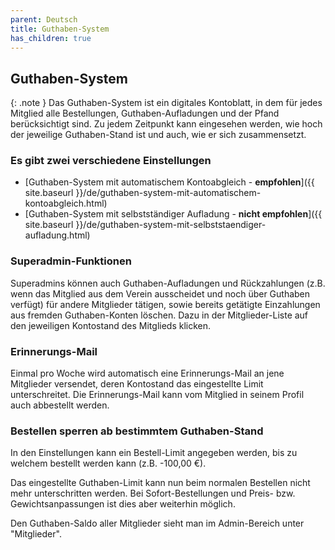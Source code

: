 ```yaml
---
parent: Deutsch
title: Guthaben-System
has_children: true
---
```


## Guthaben-System

{: .note }
Das Guthaben-System ist ein digitales Kontoblatt, in dem für jedes Mitglied alle Bestellungen, Guthaben-Aufladungen und der Pfand berücksichtigt sind. Zu jedem Zeitpunkt kann eingesehen werden, wie hoch der jeweilige Guthaben-Stand ist und auch, wie er sich zusammensetzt.

### Es gibt zwei verschiedene Einstellungen

* [Guthaben-System mit automatischem Kontoabgleich - **empfohlen**]({{ site.baseurl }}/de/guthaben-system-mit-automatischem-kontoabgleich.html)
* [Guthaben-System mit selbstständiger Aufladung - **nicht empfohlen**]({{ site.baseurl }}/de/guthaben-system-mit-selbststaendiger-aufladung.html)

### Superadmin-Funktionen

Superadmins können auch Guthaben-Aufladungen und Rückzahlungen (z.B. wenn das Mitglied aus dem Verein ausscheidet und noch über Guthaben verfügt) für andere Mitglieder tätigen, sowie bereits getätigte Einzahlungen aus fremden Guthaben-Konten löschen. Dazu in der Mitglieder-Liste auf den jeweiligen Kontostand des Mitglieds klicken.

### Erinnerungs-Mail
Einmal pro Woche wird automatisch eine Erinnerungs-Mail an jene Mitglieder versendet, deren Kontostand das eingestellte Limit unterschreitet. Die Erinnerungs-Mail kann vom Mitglied in seinem Profil auch abbestellt werden.


### Bestellen sperren ab bestimmtem Guthaben-Stand
In den Einstellungen kann ein Bestell-Limit angegeben werden, bis zu welchem bestellt werden kann (z.B. -100,00 €).

Das eingestellte Guthaben-Limit kann nun beim normalen Bestellen nicht mehr unterschritten werden. Bei Sofort-Bestellungen und Preis- bzw. Gewichtsanpassungen ist dies aber weiterhin möglich.

Den Guthaben-Saldo aller Mitglieder sieht man im Admin-Bereich unter "Mitglieder".
